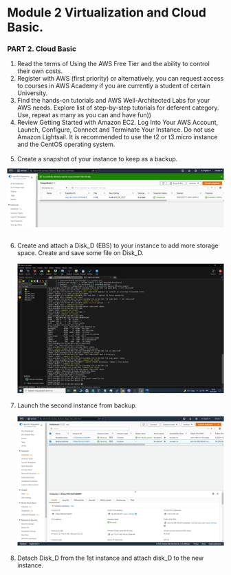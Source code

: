 # Module 2 Virtualization and Cloud Basic.<br/>
### PART 2. Cloud Basic
1. Read the terms of Using the AWS Free Tier and the ability to control their own costs.<br/>
2. Register with AWS (first priority) or alternatively, you can request access to courses in AWS
   Academy if you are currently a student of certain University.<br/>
3. Find the hands-on tutorials and AWS Well-Architected Labs for your AWS needs. Explore list of
   step-by-step tutorials for deferent category. Use, repeat as many as you can and have fun))<br/>
4. Review Getting Started with Amazon EC2. Log Into Your AWS Account, Launch, Configure, Connect
   and Terminate Your Instance. Do not use Amazon Lightsail. It is recommended to use the t2 or
   t3.micro instance and the CentOS operating system.<br/><br/>
5. Create a snapshot of your instance to keep as a backup.<br/>


![5](FirstSnapshot.png)<br/><br/>

6. Create and attach a Disk_D (EBS) to your instance to add more storage space. Create and save
some file on Disk_D.<br/><br/>
![5](Createfile.png)<br/><br/>
7. Launch the second instance from backup.<br/><br/>
![5](BackupInstance.png)<br/><br/>
8. Detach Disk_D from the 1st instance and attach disk_D to the new instance.<br/><br/>